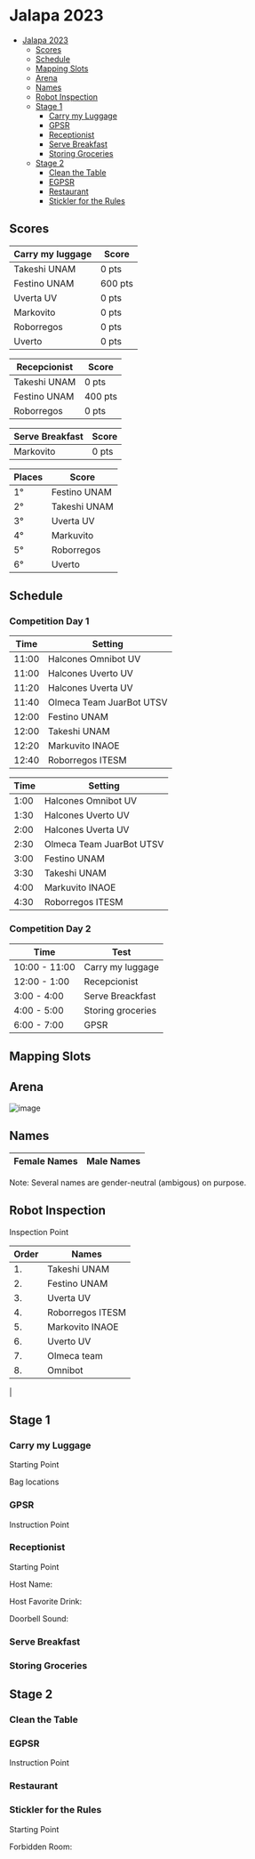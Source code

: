 # Jalapa 2023

- [Jalapa 2023](#Jalapa-2023)
  * [Scores](#scores)
  * [Schedule](#schedule)
  * [Mapping Slots](#mapping-slots)
  * [Arena](#arena)
  * [Names](#names)
  * [Robot Inspection](#robot-inspection)
  * [Stage 1](#stage-1)
    + [Carry my Luggage](#carry-my-luggage)
    + [GPSR](#gpsr)
    + [Receptionist](#receptionist)
    + [Serve Breakfast](#serve-breakfast)
    + [Storing Groceries](#storing-groceries)
  * [Stage 2](#stage-2)
    + [Clean the Table](#clean-the-table)
    + [EGPSR](#egpsr)
    + [Restaurant](#find-my-disk)
    + [Stickler for the Rules](#stickler-for-the-rules)

## Scores

|Carry my luggage|Score|
| ------------- | ------------- |
| Takeshi UNAM | 0 pts |
| Festino UNAM | 600 pts |
| Uverta UV | 0 pts |
| Markovito| 0 pts |
| Roborregos| 0 pts |
| Uverto| 0 pts |

|Recepcionist|Score|
| ------------- | ------------- |
| Takeshi UNAM | 0 pts |
| Festino UNAM | 400 pts |
| Roborregos| 0 pts |

|Serve Breakfast|Score|
| ------------- | ------------- |
| Markovito| 0 pts |

|Places|Score|
| ------------- | ------------- |
|1°| Festino UNAM | 600 pts |
|2°| Takeshi UNAM | 0 pts |
|3°| Uverta UV | 0 pts |
|4°| Markuvito| 0 pts |
|5°| Roborregos| 0 pts |
|6°| Uverto| 0 pts |

## Schedule
### Competition Day 1


|Time|Setting|
| ------------- | ------------- |
| 11:00 | Halcones Omnibot UV |
| 11:00 | Halcones Uverto UV |
| 11:20 | Halcones Uverta UV |
| 11:40 | Olmeca Team JuarBot UTSV |
| 12:00 | Festino UNAM |
| 12:00 | Takeshi UNAM |
| 12:20 | Markuvito INAOE |
| 12:40 | Roborregos ITESM |





|Time|Setting|
| ------------- | ------------- |
| 1:00 | Halcones Omnibot UV |
| 1:30 | Halcones Uverto UV |
| 2:00 | Halcones Uverta UV |
| 2:30 | Olmeca Team JuarBot UTSV |
| 3:00 | Festino UNAM |
| 3:30 | Takeshi UNAM |
| 4:00 | Markuvito INAOE |
| 4:30 | Roborregos ITESM |



### Competition Day 2
|Time|Test|
| ------------- | ------------- |
| 10:00 - 11:00 | Carry my luggage |
| 12:00 - 1:00 | Recepcionist |
| 3:00 - 4:00 | Serve Breackfast |
| 4:00 - 5:00 | Storing groceries |
| 6:00 - 7:00 | GPSR |
## Mapping Slots

## Arena
![image](https://user-images.githubusercontent.com/132082790/235209436-25a13e33-34a0-4fb0-ab4f-584a9b1ab989.png)


## Names
|Female Names|Male Names|
| ------------- | ------------- |


Note: Several names are gender-neutral (ambigous) on purpose.

## Robot Inspection
Inspection Point

|Order|Names|
| ------------- | ------------- |
| 1. | Takeshi UNAM |
| 2.| Festino UNAM|
| 3.| Uverta UV|
| 4. | Roborregos ITESM |
| 5. | Markovito INAOE |
| 6. | Uverto UV |
| 7. | Olmeca team  |
| 8. | Omnibot
|
## Stage 1
### Carry my Luggage
Starting Point


Bag locations




### GPSR
Instruction Point





### Receptionist
Starting Point

Host Name:

Host Favorite Drink:

Doorbell Sound:

### Serve Breakfast


### Storing Groceries


## Stage 2

### Clean the Table

### EGPSR
Instruction Point



### Restaurant

### Stickler for the Rules
Starting Point



Forbidden Room:
